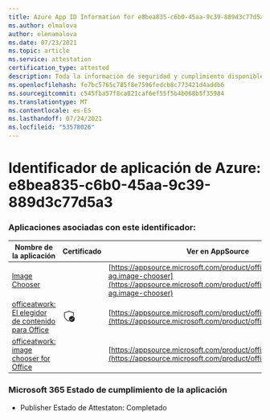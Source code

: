 ```yaml
---
title: Azure App ID Information for e8bea835-c6b0-45aa-9c39-889d3c77d5a3
ms.author: elmalova
author: elenamalova
ms.date: 07/23/2021
ms.topic: article
ms.service: attestation
certification_type: attested
description: Toda la información de seguridad y cumplimiento disponible para e8bea835-c6b0-45aa-9c39-889d3c77d5a3.
ms.openlocfilehash: fe7bc5765c785f8e7596fedcb8c773421d4addb6
ms.sourcegitcommit: c545fba57f8ca821caf6ef55f5b4b068b5f35984
ms.translationtype: MT
ms.contentlocale: es-ES
ms.lasthandoff: 07/24/2021
ms.locfileid: "53578026"
---
```

# <a name="azure-app-id-e8bea835-c6b0-45aa-9c39-889d3c77d5a3"></a>Identificador de aplicación de Azure: e8bea835-c6b0-45aa-9c39-889d3c77d5a3


### <a name="apps-associated-with-this-id"></a>Aplicaciones asociadas con este identificador:
| **Nombre de la aplicación** | **Certificado** | **Ver en AppSource** |
|--------------|---------------|-----------------------|
| [Image Chooser](https://docs.microsoft.com/microsoft-365-app-certification/forward/officeatwork-ag.image-chooser) |  | [https://appsource.microsoft.com/product/office/officeatwork-ag.image-chooser](https://appsource.microsoft.com/product/office/officeatwork-ag.image-chooser) |
| [officeatwork: El elegidor de contenido para Office](https://docs.microsoft.com/microsoft-365-app-certification/forward/WA104380602) | <img alt="Certified application badge" src="../media/certified-badge.png" height="25" width="25" /> | [https://appsource.microsoft.com/product/office/WA104380602](https://appsource.microsoft.com/product/office/WA104380602) |
| [officeatwork: image chooser for Office](https://docs.microsoft.com/microsoft-365-app-certification/forward/WA200002683) |  | [https://appsource.microsoft.com/product/office/WA200002683](https://appsource.microsoft.com/product/office/WA200002683) |

### <a name="microsoft-365-app-compliance-status"></a>Microsoft 365 Estado de cumplimiento de la aplicación
- Publisher Estado de Attestaton: Completado
